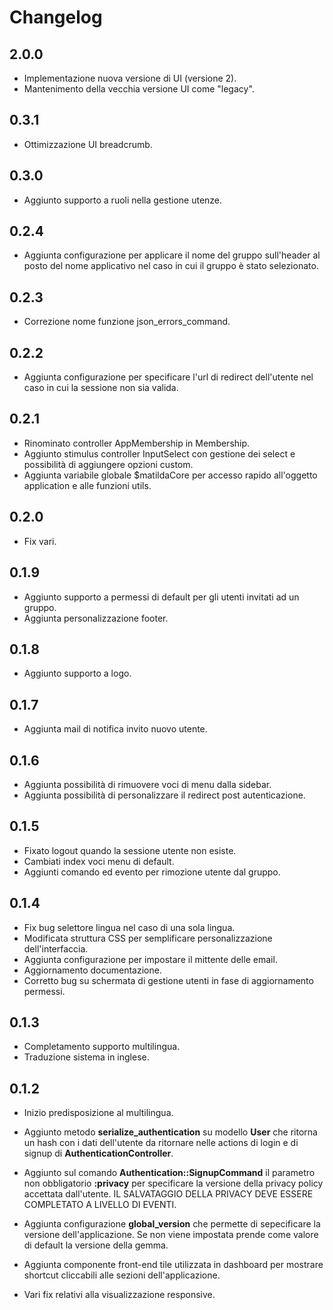 # Changelog

## 2.0.0

- Implementazione nuova versione di UI (versione 2).
- Mantenimento della vecchia versione UI come "legacy".

## 0.3.1

- Ottimizzazione UI breadcrumb.

## 0.3.0

- Aggiunto supporto a ruoli nella gestione utenze.

## 0.2.4

- Aggiunta configurazione per applicare il nome del gruppo sull'header al posto del nome applicativo nel caso in cui il gruppo è stato selezionato.

## 0.2.3

- Correzione nome funzione json_errors_command.

## 0.2.2

- Aggiunta configurazione per specificare l'url di redirect dell'utente nel caso in cui la sessione non sia valida.

## 0.2.1

- Rinominato controller AppMembership in Membership.
- Aggiunto stimulus controller InputSelect con gestione dei select e possibilità di aggiungere opzioni custom.
- Aggiunta variabile globale $matildaCore per accesso rapido all'oggetto application e alle funzioni utils.

## 0.2.0

- Fix vari.

## 0.1.9

- Aggiunto supporto a permessi di default per gli utenti invitati ad un gruppo.
- Aggiunta personalizzazione footer.

## 0.1.8

- Aggiunto supporto a logo.

## 0.1.7

- Aggiunta mail di notifica invito nuovo utente.

## 0.1.6

- Aggiunta possibilità di rimuovere voci di menu dalla sidebar.
- Aggiunta possibilità di personalizzare il redirect post autenticazione.

## 0.1.5

- Fixato logout quando la sessione utente non esiste.
- Cambiati index voci menu di default.
- Aggiunti comando ed evento per rimozione utente dal gruppo.

## 0.1.4

- Fix bug selettore lingua nel caso di una sola lingua.
- Modificata struttura CSS per semplificare personalizzazione dell'interfaccia.
- Aggiunta configurazione per impostare il mittente delle email.
- Aggiornamento documentazione.
- Corretto bug su schermata di gestione utenti in fase di aggiornamento permessi.

## 0.1.3

- Completamento supporto multilingua.
- Traduzione sistema in inglese.

## 0.1.2

- Inizio predisposizione al multilingua.

- Aggiunto metodo **serialize_authentication** su modello **User** che ritorna un hash con i dati dell'utente da ritornare nelle actions di login e di signup di **AuthenticationController**.

- Aggiunto sul comando **Authentication::SignupCommand** il parametro non obbligatorio **:privacy** per specificare la versione della privacy policy accettata dall'utente. IL SALVATAGGIO DELLA PRIVACY DEVE ESSERE COMPLETATO A LIVELLO DI EVENTI.

- Aggiunta configurazione **global_version** che permette di sepecificare la versione dell'applicazione. Se non viene impostata prende come valore di default la versione della gemma.

- Aggiunta componente front-end tile utilizzata in dashboard per mostrare shortcut cliccabili alle sezioni dell'applicazione.

- Vari fix relativi alla visualizzazione responsive.